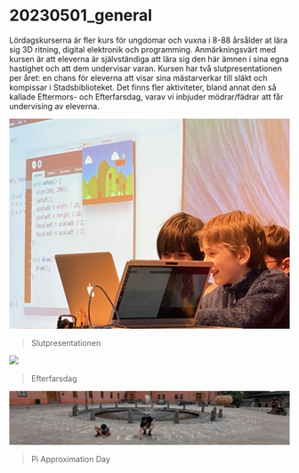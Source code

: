 # 20230501_general

Lördagskurserna är fler kurs för ungdomar och vuxna
i 8-88 årsålder at lära sig 3D ritning, digital
elektronik och programming.
Anmärkningsvärt med kursen är att eleverna
är självständiga att lära sig den här ämnen 
i sina egna hastighet och att dem undervisar varan.
Kursen har två slutpresentationen per året:
en chans för eleverna att visar sina mästarverkar
till släkt och kompissar i Stadsbiblioteket.
Det finns fler aktiviteter, bland annat
den så kallade Eftermors- och Efterfarsdag,
varav vi inbjuder mödrar/fädrar att får undervising av eleverna.

![](21.jpg)

> Slutpresentationen

![](IMG_20221119_112002.jpg)

> Efterfarsdag

![](1_cropped.jpg)

> Pi Approximation Day

